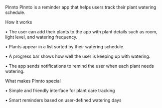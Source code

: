 Plnnto
Plnnto is a reminder app that helps users track their plant watering schedule.

How it works

• The user can add their plants to the app with plant details such as room, light level, and watering frequency.

• Plants appear in a list sorted by their watering schedule.

• A progress bar shows how well the user is keeping up with watering.

• The app sends notifications to remind the user when each plant needs watering.

What makes Plnnto special

• Simple and friendly interface for plant care tracking

• Smart reminders based on user-defined watering days
